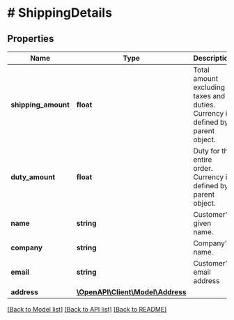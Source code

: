 # # ShippingDetails

## Properties

Name | Type | Description | Notes
------------ | ------------- | ------------- | -------------
**shipping_amount** | **float** | Total amount excluding taxes and duties. Currency is defined by parent object. | [optional]
**duty_amount** | **float** | Duty for the entire order. Currency is defined by parent object. | [optional]
**name** | **string** | Customer’s given name. |
**company** | **string** | Company&#39;s name. | [optional]
**email** | **string** | Customer’s email address |
**address** | [**\OpenAPI\Client\Model\Address**](Address.md) |  |

[[Back to Model list]](../../README.md#models) [[Back to API list]](../../README.md#endpoints) [[Back to README]](../../README.md)
